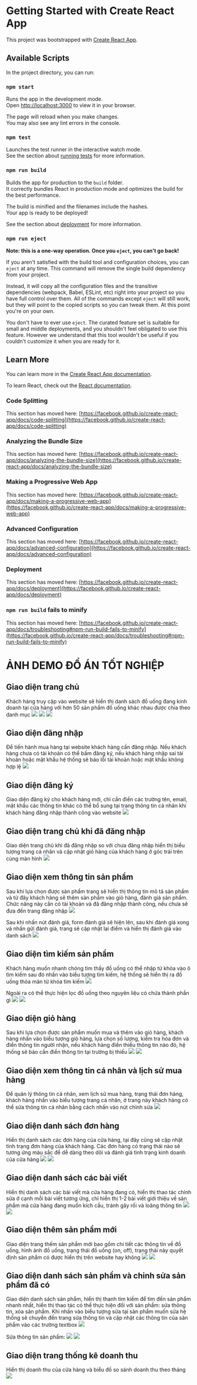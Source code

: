 # Getting Started with Create React App

This project was bootstrapped with [Create React App](https://github.com/facebook/create-react-app).

## Available Scripts

In the project directory, you can run:

### `npm start`

Runs the app in the development mode.\
Open [http://localhost:3000](http://localhost:3000) to view it in your browser.

The page will reload when you make changes.\
You may also see any lint errors in the console.

### `npm test`

Launches the test runner in the interactive watch mode.\
See the section about [running tests](https://facebook.github.io/create-react-app/docs/running-tests) for more information.

### `npm run build`

Builds the app for production to the `build` folder.\
It correctly bundles React in production mode and optimizes the build for the best performance.

The build is minified and the filenames include the hashes.\
Your app is ready to be deployed!

See the section about [deployment](https://facebook.github.io/create-react-app/docs/deployment) for more information.

### `npm run eject`

**Note: this is a one-way operation. Once you `eject`, you can't go back!**

If you aren't satisfied with the build tool and configuration choices, you can `eject` at any time. This command will remove the single build dependency from your project.

Instead, it will copy all the configuration files and the transitive dependencies (webpack, Babel, ESLint, etc) right into your project so you have full control over them. All of the commands except `eject` will still work, but they will point to the copied scripts so you can tweak them. At this point you're on your own.

You don't have to ever use `eject`. The curated feature set is suitable for small and middle deployments, and you shouldn't feel obligated to use this feature. However we understand that this tool wouldn't be useful if you couldn't customize it when you are ready for it.

## Learn More

You can learn more in the [Create React App documentation](https://facebook.github.io/create-react-app/docs/getting-started).

To learn React, check out the [React documentation](https://reactjs.org/).

### Code Splitting

This section has moved here: [https://facebook.github.io/create-react-app/docs/code-splitting](https://facebook.github.io/create-react-app/docs/code-splitting)

### Analyzing the Bundle Size

This section has moved here: [https://facebook.github.io/create-react-app/docs/analyzing-the-bundle-size](https://facebook.github.io/create-react-app/docs/analyzing-the-bundle-size)

### Making a Progressive Web App

This section has moved here: [https://facebook.github.io/create-react-app/docs/making-a-progressive-web-app](https://facebook.github.io/create-react-app/docs/making-a-progressive-web-app)

### Advanced Configuration

This section has moved here: [https://facebook.github.io/create-react-app/docs/advanced-configuration](https://facebook.github.io/create-react-app/docs/advanced-configuration)

### Deployment

This section has moved here: [https://facebook.github.io/create-react-app/docs/deployment](https://facebook.github.io/create-react-app/docs/deployment)

### `npm run build` fails to minify

This section has moved here: [https://facebook.github.io/create-react-app/docs/troubleshooting#npm-run-build-fails-to-minify](https://facebook.github.io/create-react-app/docs/troubleshooting#npm-run-build-fails-to-minify)


# ẢNH DEMO ĐỒ ÁN TỐT NGHIỆP

## Giao diện trang chủ
Khách hàng truy cập vào website sẽ hiển thị danh sách đồ uống đang kinh doanh tại cửa hàng với hơn 50 sản phẩm đồ uống khác nhau được chia theo danh mục
![](./DEMOPHOTOS/1.1.png)
![](./DEMOPHOTOS/1.2.png)
![](./DEMOPHOTOS/1.3.png)

## Giao diện đăng nhập
Để tiến hành mua hàng tại website khách hàng cần đăng nhập. Nếu khách hàng chưa có tài khoản có thể bấm đăng ký, nếu khách hàng nhập sai tài khoản hoặc mật khẩu hệ thống sẽ báo lỗi tài khoản hoặc mật khẩu không hợp lệ
![](./DEMOPHOTOS/2.png)

## Giao diện đăng ký
Giao diện đăng ký cho khách hàng mới, chỉ cần điền các trường tên, email, mật khẩu các thông tin khác có thể bổ sung tại trang thông tin cá nhân khi khách hàng đăng nhập thành công vào website
![](./DEMOPHOTOS/3.png)

## Giao diện trang chủ khi đã đăng nhập
Giao diện trang chủ khi đã đăng nhập so với chưa đăng nhập hiển thị biểu tượng trang cá nhân và cập nhật giỏ hàng của khách hàng ở góc trái trên cùng màn hình
![](./DEMOPHOTOS/4.png)

## Giao diện xem thông tin sản phẩm
Sau khi lựa chọn được sản phẩm trang sẽ hiển thị thông tin mô tả sản phẩm và từ đây khách hàng sẽ thêm sản phẩm vào giỏ hàng, đánh giá sản phẩm. Chức năng này cần có tài khoản và đã đăng nhập thành công, nếu chưa sẽ đưa đến trang đăng nhập
![](./DEMOPHOTOS/5.png)

Sau khi nhấn nút đánh giá, form đánh giá sẽ hiện lên, sau khi đánh giá xong và nhấn gửi đánh giá, trang sẽ cập nhật lại điểm và hiển thị đánh giá vào danh sách
![](./DEMOPHOTOS/5.1.png)

## Giao diện tìm kiếm sản phẩm
Khách hàng muốn nhanh chóng tìm thấy đồ uống có thể nhập từ khóa vào ô tìm kiếm sau đó nhấn vào biểu tượng tìm kiếm, hệ thống sẽ hiển thị ra đồ uống thỏa mãn từ khóa tìm kiếm
 ![](./DEMOPHOTOS/6.png)

Ngoài ra có thể thực hiện lọc đồ uống theo nguyên liệu có chứa thành phần gì
![](./DEMOPHOTOS/6.1.png)
![](./DEMOPHOTOS/6.1.1.png)

## Giao diện giỏ hàng
Sau khi lựa chọn được sản phẩm muốn mua và thêm vào giỏ hàng, khách hàng nhấn vào biểu tượng giỏ hàng, lựa chọn số lượng, kiểm tra hóa đơn và điền thông tin người nhận, nếu khách hàng điền thiếu thông tin nào đó, hệ thống sẽ báo cần điền thông tin tại trường bị thiếu
![](./DEMOPHOTOS/7.1.png)
![](./DEMOPHOTOS/7.2.png)

## Giao diện xem thông tin cá nhân và lịch sử mua hàng
Để quản lý thông tin cá nhân, xem lịch sử mua hàng, trạng thái đơn hàng, khách hàng nhấn vào biểu tượng trang cá nhân, ở trang này khách hàng có thể sửa thông tin cá nhân bằng cách nhấn vào nút chỉnh sửa
 ![](./DEMOPHOTOS/8.png)

## Giao diện danh sách đơn hàng
Hiển thị danh sách các đơn hàng của cửa hàng, tại đây cũng sẽ cập nhật tình trạng đơn hàng của khách hàng. Các đơn hàng có trạng thái nào sẽ tương ứng màu sắc để dễ dàng theo dõi và đánh giá tình trạng kinh doanh của cửa hàng
![](./DEMOPHOTOS/9..1.png)
![](./DEMOPHOTOS/9.2.png)

## Giao diện danh sách các bài viết
Hiển thị danh sách các bài viết mà cửa hàng đang có, hiển thị thao tác chỉnh sửa ở cạnh mỗi bài viết tương ứng, chỉ hiển thị 1-2 bài viết giới thiệu về sản phẩm mà cửa hàng đang muốn kích cầu, tránh gây rối và loãng thông tin
![](./DEMOPHOTOS/10.1.png)
![](./DEMOPHOTOS/10.2.png)

## Giao diện thêm sản phẩm mới
Giao diện trang thếm sản phẩm mới bao gồm chi tiết các thông tin về đồ uống, hình ảnh đồ uống, trạng thái đồ uống (on, off), trạng thái này quyết định sản phẩm có được hiển thị trên website hay không
![](./DEMOPHOTOS/11.1.png)
![](./DEMOPHOTOS/11.2.png)

## Giao diện danh sách sản phẩm và chỉnh sửa sản phẩm đã có
Giao diện danh sách sản phẩm, hiển thị thanh tìm kiếm để tìm đến sản phẩm nhanh nhất, hiển thị thao tác có thể thực hiện đối với sản phẩm: sửa thông tin, xóa sản phẩm. Khi nhấn vào biểu tượng sửa tại sản phẩm muốn sửa hệ thống sẽ chuyển đến trang sửa thông tin và cập nhật các thông tin của sản phẩm vào các trường textbox
![](./DEMOPHOTOS/13.png)

Sửa thông tin sản phẩm:
![](./DEMOPHOTOS/13.1.png)
![](./DEMOPHOTOS/13.1.2.png)

## Giao diện trang thống kê doanh thu
Hiển thị doanh thu của cửa hàng và biểu đồ so sánh doanh thu theo tháng
![](./DEMOPHOTOS/14.png)
